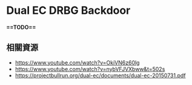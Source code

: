 # Dual EC DRBG Backdoor

**==TODO==**

## 相關資源

* https://www.youtube.com/watch?v=OkiVN6z60lg
* https://www.youtube.com/watch?v=nybVFJVXbww&t=502s
* https://projectbullrun.org/dual-ec/documents/dual-ec-20150731.pdf
